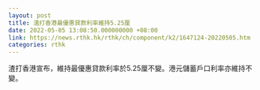 ```yaml
---
layout: post
title: 渣打香港最優惠貸款利率維持5.25厘
date: 2022-05-05 13:08:50.000000000 +08:00
link: https://news.rthk.hk/rthk/ch/component/k2/1647124-20220505.htm
categories: rthk
---
```


渣打香港宣布，維持最優惠貸款利率於5.25厘不變。港元儲蓄戶口利率亦維持不變。
